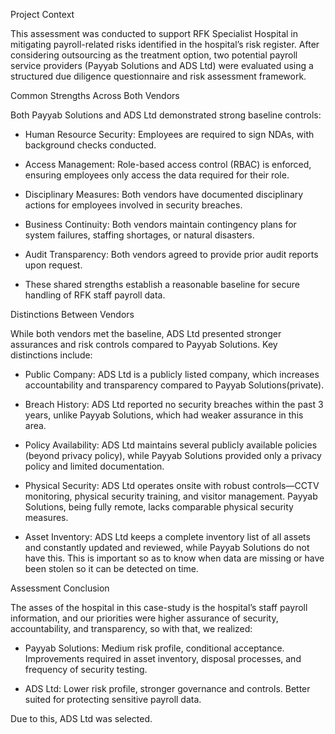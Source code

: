 Project Context

This assessment was conducted to support RFK Specialist Hospital in mitigating payroll-related risks identified in the hospital’s risk register. After considering outsourcing as the treatment option, two potential payroll service providers (Payyab Solutions and ADS Ltd) were evaluated using a structured due diligence questionnaire and risk assessment framework.

Common Strengths Across Both Vendors

Both Payyab Solutions and ADS Ltd demonstrated strong baseline controls:

- Human Resource Security: Employees are required to sign NDAs, with background checks conducted.

- Access Management: Role-based access control (RBAC) is enforced, ensuring employees only access the data required for their role.

- Disciplinary Measures: Both vendors have documented disciplinary actions for employees involved in security breaches.

- Business Continuity: Both vendors maintain contingency plans for system failures, staffing shortages, or natural disasters.

- Audit Transparency: Both vendors agreed to provide prior audit reports upon request.

- These shared strengths establish a reasonable baseline for secure handling of RFK staff payroll data.

Distinctions Between Vendors

While both vendors met the baseline, ADS Ltd presented stronger assurances and risk controls compared to Payyab Solutions. Key distinctions include:

- Public Company: ADS Ltd is a publicly listed company, which increases accountability and transparency compared to Payyab Solutions(private).

- Breach History: ADS Ltd reported no security breaches within the past 3 years, unlike Payyab Solutions, which had weaker assurance in this area.

- Policy Availability: ADS Ltd maintains several publicly available policies (beyond privacy policy), while Payyab Solutions provided only a privacy policy and limited documentation.

- Physical Security: ADS Ltd operates onsite with robust controls—CCTV monitoring, physical security training, and visitor management. Payyab Solutions, being fully remote, lacks comparable physical security measures.
- Asset Inventory: ADS Ltd keeps a complete inventory list of all assets and constantly updated and reviewed, while Payyab Solutions do not have this. This is important so as to know when data are missing or have been stolen so it can be detected on time. 

Assessment Conclusion

The asses of the hospital in this case-study is the hospital’s staff payroll information,  and our priorities were higher assurance of security, accountability, and transparency, so with that, we realized:

- Payyab Solutions: Medium risk profile, conditional acceptance. Improvements required in asset inventory, disposal processes, and frequency of security testing.

- ADS Ltd: Lower risk profile, stronger governance and controls. Better suited for protecting sensitive payroll data.

Due to this, ADS Ltd was selected.

